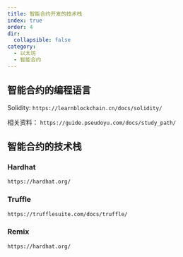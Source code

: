 ```yaml
---
title: 智能合约开发的技术栈
index: true
order: 4
dir:
  collapsible: false
category:
  - 以太坊
  - 智能合约
---
```




## 智能合约的编程语言
Solidity:
`https://learnblockchain.cn/docs/solidity/`


相关资料：
`https://guide.pseudoyu.com/docs/study_path/`


## 智能合约的技术栈 

### Hardhat

`https://hardhat.org/`


### Truffle

`https://trufflesuite.com/docs/truffle/`

### Remix

`https://hardhat.org/`
